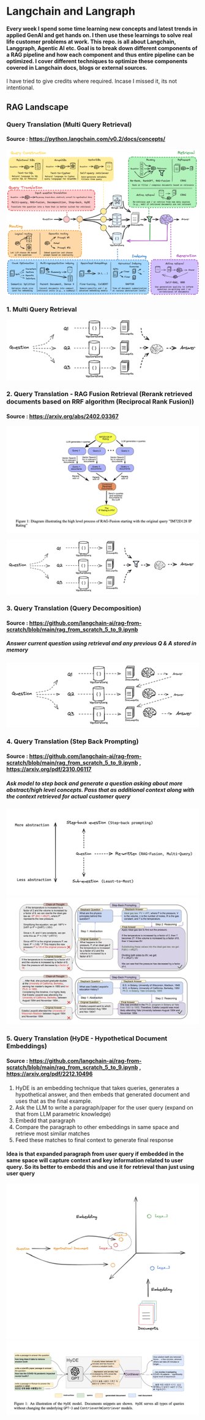 # Langchain and Langraph

#### Every week I spend some time learning new concepts and latest trends in applied GenAI and get hands on. I then use these learnings to solve real life customer problems at work. This repo. is all about Langchain, Langgraph, Agentic AI etc. Goal is to break down different components of a RAG pipeline and how each component and thus entire pipeline can be optimized. I cover different techniques to optimize these components covered in Langchain docs, blogs or external sources. 

I have tried to give credits where required. Incase I missed it, its not intentional.

## RAG Landscape

### Query Translation (Multi Query Retrieval)

#### Source : https://python.langchain.com/v0.2/docs/concepts/

![Project screenshot](./screenshots/rag_landscape.png)


### 1. Multi Query Retrieval

![](./screenshots/multi_query_retrieval.png)

### 2. Query Translation - RAG Fusion Retrieval (Rerank retrieved documents based on RRF algorithm (Reciprocal Rank Fusion))

#### Source : https://arxiv.org/abs/2402.03367

![1](./screenshots/RAG_fusion.jpeg)

![2](./screenshots/RAG_fusion_2.png)

### 3. Query Translation (Query Decomposition)

#### Source : https://github.com/langchain-ai/rag-from-scratch/blob/main/rag_from_scratch_5_to_9.ipynb

##### Answer current question using retrieval and any previous Q & A stored in memory

![](./screenshots/decomposition.png)

### 4. Query Translation (Step Back Prompting)

#### Source : https://github.com/langchain-ai/rag-from-scratch/blob/main/rag_from_scratch_5_to_9.ipynb , https://arxiv.org/pdf/2310.06117


##### Ask model to step back and generate a question asking about more abstract/high level concepts. Pass that as additional context along with the context retrieved for actual customer query

![](./screenshots/stepback.png)
![](./screenshots/stepback_example.jpeg)

### 5. Query Translation (HyDE - Hypothetical Document Embeddings)

#### Source : https://github.com/langchain-ai/rag-from-scratch/blob/main/rag_from_scratch_5_to_9.ipynb , https://arxiv.org/pdf/2212.10496

#### 
1. HyDE is an embedding technique that takes queries, generates a hypothetical answer, and then embeds that generated document and uses that as the final example.
2. Ask the LLM to write a paragraph/paper for the user query (expand on that from LLM parametric knowledge)
3. Embedd that paragraph
4. Compare the paragraph to other embeddings in same space and retrieve most similar matches
5. Feed these matches to final context to generate final response

#### Idea is that expanded paragraph from user query if embedded in the same space will capture context and key information related to user query. So its better to embedd this and use it for retrieval than just using user query

![](./screenshots/hyde1.png)
![](./screenshots/hyde2.jpeg)

